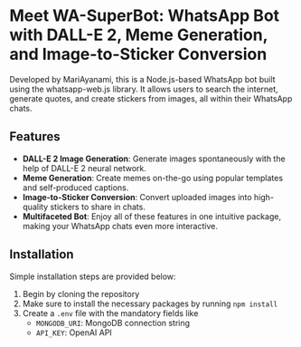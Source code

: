 # Meet WA-SuperBot: WhatsApp Bot with DALL-E 2, Meme Generation, and Image-to-Sticker Conversion

Developed by MariAyanami, this is a Node.js-based WhatsApp bot built using the whatsapp-web.js library. It allows users to search the internet, generate quotes, and create stickers from images, all within their WhatsApp chats.

## Features

- **DALL-E 2 Image Generation**: Generate images spontaneously with the help of DALL-E 2 neural network.
- **Meme Generation**: Create memes on-the-go using popular templates and self-produced captions.
- **Image-to-Sticker Conversion**: Convert uploaded images into high-quality stickers to share in chats.
- **Multifaceted Bot**: Enjoy all of these features in one intuitive package, making your WhatsApp chats even more interactive.

## Installation
Simple installation steps are provided below:

1. Begin by cloning the repository
2. Make sure to install the necessary packages by running `npm install`
3. Create a `.env` file with the mandatory fields like
   - `MONGODB_URI`: MongoDB connection string
   - `API_KEY`: OpenAI API